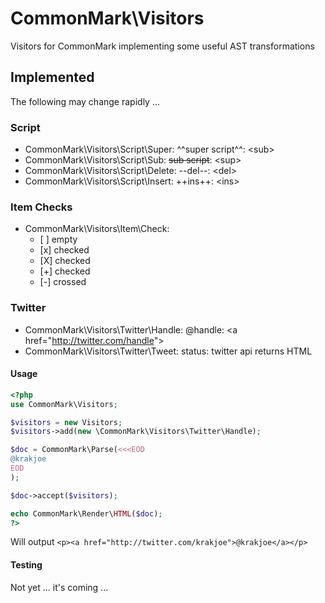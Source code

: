 # CommonMark\Visitors
Visitors for CommonMark implementing some useful AST transformations

## Implemented

The following may change rapidly ...

### Script
  * CommonMark\Visitors\Script\Super:    ^^super script^^:   &lt;sub&gt;
  * CommonMark\Visitors\Script\Sub:      ~~sub script~~:     &lt;sup&gt;
  * CommonMark\Visitors\Script\Delete:   --del--:            &lt;del&gt;
  * CommonMark\Visitors\Script\Insert:   ++ins++:            &lt;ins&gt;

### Item Checks
  * CommonMark\Visitors\Item\Check:
    * \[ \] empty
    * \[x\] checked
    * \[X\] checked
    * \[+\] checked
    * \[-\] crossed

### Twitter
  * CommonMark\Visitors\Twitter\Handle:  @handle:            &lt;a href="http://twitter.com/handle"&gt;
  * CommonMark\Visitors\Twitter\Tweet:   status:             twitter api returns HTML

#### Usage

```php
<?php
use CommonMark\Visitors;

$visitors = new Visitors;
$visitors->add(new \CommonMark\Visitors\Twitter\Handle);

$doc = CommonMark\Parse(<<<EOD
@krakjoe
EOD
);

$doc->accept($visitors);

echo CommonMark\Render\HTML($doc);
?>
```

Will output `<p><a href="http://twitter.com/krakjoe">@krakjoe</a></p>`

#### Testing

Not yet ... it's coming ...
